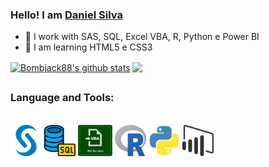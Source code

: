 ### Hello! I am [Daniel Silva](https://bit.ly/projetos_DS)

- 🔭 I work with SAS, SQL, Excel VBA, R, Python e Power BI   
- 🌱 I am learning  HTML5 e CSS3

<a href="https://github.com/Bombjack88/github-readme-stats"><img align="center" src="https://github-readme-stats.vercel.app/api?username=Bombjack88&show_icons=true&theme=default&hide_border=true" alt="Bombjack88's github stats" /></a> 
<a href="https://github.com/Bombjack88/github-readme-stats"><img align="center" src="https://github-readme-stats.vercel.app/api/top-langs/?username=Bombjack88&layout=compact&theme==default&hide_border=true" /></a>


##
 ### Language and Tools:
<div style="display: inline_block"><br>
  <img align="center" alt="SAS" height="50" width="50" src="https://github.com/Bombjack88/Imagens/blob/main/SAS.png">
  <img align="center" alt="SQL" height="50" width="50" src="https://github.com/Bombjack88/Imagens/blob/main/SQL.png">
  <img align="center" alt="ExcelVBA" height="50" width="55" src="https://github.com/Bombjack88/Imagens/blob/main/VBA.jpg">
  <img align="center" alt="R" height="50" width="50" src="https://github.com/Bombjack88/Imagens/blob/main/R.png">
  <img align="center" alt="Python" height="50" width="50" src="https://github.com/Bombjack88/Imagens/blob/main/python.png">
  <img align="center" alt="Power_BI" height="50" width="50" src="https://github.com/Bombjack88/Imagens/blob/main/power_bi.png"> 
</div>

##
